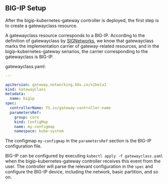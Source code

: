 ## BIG-IP Setup

After the bigip-kubernetes-gateway controller is deployed, the first step is to create a gatewayclass resource.

A gatewayclass resource corresponds to a BIG-IP. According to the definition of gatewayclass by [SIGNetworks](https://gateway-api.sigs.k8s.io/), we know that gatewayclass marks the implementation carrier of gateway-related resources, and in the bigip-kubernetes-gateway senarios, the carrier corresponding to the gatewayclass is BIG-IP.

gatewayclass.yaml: 
```yaml
---

apiVersion: gateway.networking.k8s.io/v1beta1
kind: GatewayClass
metadata:
  name: bigip
spec:
  controllerName: f5.io/gateway-controller-name
  parametersRef:
    group: core
    kind: ConfigMap
    name: my-configmap
    namespace: kube-system
```

The configmap `my-configmap` in the `parametersRef` section is the BIG-IP configuration file.

BIG-IP can be configured by executing `kubectl apply -f gatewayclass.yaml` when the bigip-kubernetes-gateway controller receives this event from the user. The controller will parse the relevant configuration in the `spec` and configure the BIG-IP device, including the network, basic partition, and so on.